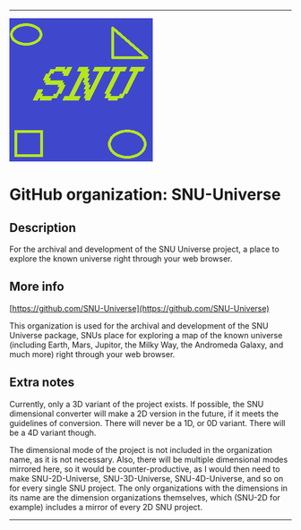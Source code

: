 
***

![SNU_blue_and_gold_legacy_icon.png failed to load. The file may be missing or corrupt. Check the file path for errors first.](/AdditionalInfo/2/SNU-Universe/SNU_blue_and_gold_legacy_icon.png)

# GitHub organization: SNU-Universe

## Description

For the archival and development of the SNU Universe project, a place to explore the known universe right through your web browser.

## More info

[https://github.com/SNU-Universe](https://github.com/SNU-Universe)

This organization is used for the archival and development of the SNU Universe package, SNUs place for exploring a map of the known universe (including Earth, Mars, Jupitor, the Milky Way, the Andromeda Galaxy, and much more) right through your web browser.

## Extra notes

Currently, only a 3D variant of the project exists. If possible, the SNU dimensional converter will make a 2D version in the future, if it meets the guidelines of conversion. There will never be a 1D, or 0D variant. There will be a 4D variant though.

The dimensional mode of the project is not included in the organization name, as it is not necessary. Also, there will be multiple dimensional modes mirrored here, so it would be counter-productive, as I would then need to make SNU-2D-Universe, SNU-3D-Universe, SNU-4D-Universe, and so on for every single SNU project. The only organizations with the dimensions in its name are the dimension organizations themselves, which (SNU-2D for example) includes a mirror of every 2D SNU project.

***
